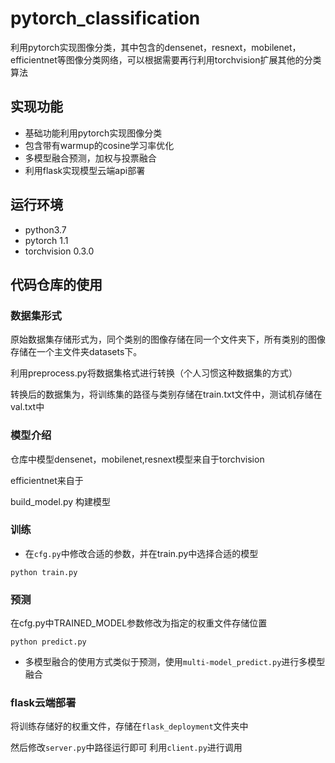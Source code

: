 # pytorch_classification

利用pytorch实现图像分类，其中包含的densenet，resnext，mobilenet，efficientnet等图像分类网络，可以根据需要再行利用torchvision扩展其他的分类算法

## 实现功能
* 基础功能利用pytorch实现图像分类
* 包含带有warmup的cosine学习率优化
* 多模型融合预测，加权与投票融合
* 利用flask实现模型云端api部署

## 运行环境
* python3.7
* pytorch 1.1
* torchvision 0.3.0

## 代码仓库的使用

### 数据集形式
原始数据集存储形式为，同个类别的图像存储在同一个文件夹下，所有类别的图像存储在一个主文件夹datasets下。

利用preprocess.py将数据集格式进行转换（个人习惯这种数据集的方式）

转换后的数据集为，将训练集的路径与类别存储在train.txt文件中，测试机存储在val.txt中

### 模型介绍
仓库中模型densenet，mobilenet,resnext模型来自于torchvision

efficientnet来自于

build_model.py 构建模型

### 训练

* 在`cfg.py`中修改合适的参数，并在train.py中选择合适的模型
```shell
python train.py
```

### 预测
在cfg.py中TRAINED_MODEL参数修改为指定的权重文件存储位置
```shell
python predict.py
```
* 多模型融合的使用方式类似于预测，使用`multi-model_predict.py`进行多模型融合

### flask云端部署

将训练存储好的权重文件，存储在`flask_deployment`文件夹中

然后修改`server.py`中路径运行即可
利用`client.py`进行调用


